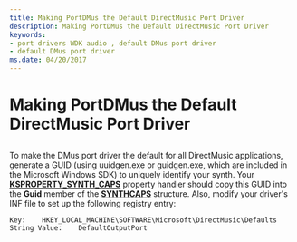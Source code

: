 ```yaml
---
title: Making PortDMus the Default DirectMusic Port Driver
description: Making PortDMus the Default DirectMusic Port Driver
keywords:
- port drivers WDK audio , default DMus port driver
- default DMus port driver
ms.date: 04/20/2017
---
```


# Making PortDMus the Default DirectMusic Port Driver


## <span id="making_portdmus_the_default_directmusic_port_driver"></span><span id="MAKING_PORTDMUS_THE_DEFAULT_DIRECTMUSIC_PORT_DRIVER"></span>


To make the DMus port driver the default for all DirectMusic applications, generate a GUID (using uuidgen.exe or guidgen.exe, which are included in the Microsoft Windows SDK) to uniquely identify your synth. Your [**KSPROPERTY\_SYNTH\_CAPS**](/previous-versions/ff537389(v=vs.85)) property handler should copy this GUID into the **Guid** member of the [**SYNTHCAPS**](/windows-hardware/drivers/ddi/dmusprop/ns-dmusprop-_synthcaps) structure. Also, modify your driver's INF file to set up the following registry entry:

```inf
Key:    HKEY_LOCAL_MACHINE\SOFTWARE\Microsoft\DirectMusic\Defaults
String Value:    DefaultOutputPort
```

